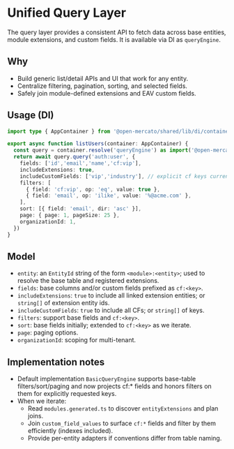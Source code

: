 # Unified Query Layer

The query layer provides a consistent API to fetch data across base entities, module extensions, and custom fields. It is available via DI as `queryEngine`.

## Why
- Build generic list/detail APIs and UI that work for any entity.
- Centralize filtering, pagination, sorting, and selected fields.
- Safely join module-defined extensions and EAV custom fields.

## Usage (DI)

```ts
import type { AppContainer } from '@open-mercato/shared/lib/di/container'

export async function listUsers(container: AppContainer) {
  const query = container.resolve('queryEngine') as import('@open-mercato/shared/lib/query/types').QueryEngine
  return await query.query('auth:user', {
    fields: ['id','email','name','cf:vip'],
    includeExtensions: true,
    includeCustomFields: ['vip','industry'], // explicit cf keys currently supported
    filters: [
      { field: 'cf:vip', op: 'eq', value: true },
      { field: 'email', op: 'ilike', value: '%@acme.com' },
    ],
    sort: [{ field: 'email', dir: 'asc' }],
    page: { page: 1, pageSize: 25 },
    organizationId: 1,
  })
}
```

## Model
- `entity`: an `EntityId` string of the form `<module>:<entity>`; used to resolve the base table and registered extensions.
- `fields`: base columns and/or custom fields prefixed as `cf:<key>`.
- `includeExtensions`: `true` to include all linked extension entities; or `string[]` of extension entity ids.
- `includeCustomFields`: `true` to include all CFs; or `string[]` of keys.
- `filters`: support base fields and `cf:<key>`.
- `sort`: base fields initially; extended to `cf:<key>` as we iterate.
- `page`: paging options.
- `organizationId`: scoping for multi-tenant.

## Implementation notes
- Default implementation `BasicQueryEngine` supports base-table filters/sort/paging and now projects cf:* fields and honors filters on them for explicitly requested keys.
- When we iterate:
  - Read `modules.generated.ts` to discover `entityExtensions` and plan joins.
  - Join `custom_field_values` to surface `cf:*` fields and filter by them efficiently (indexes included).
  - Provide per-entity adapters if conventions differ from table naming.
